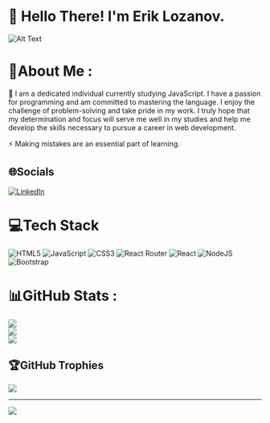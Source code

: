 # 👋 Hello There! I'm Erik Lozanov.

![Alt Text](https://media4.giphy.com/media/qgQUggAC3Pfv687qPC/giphy.gif)

# 💫About Me :
🌱 I am a dedicated individual currently studying JavaScript. I have a passion for programming and am committed to mastering the language. I enjoy the challenge of problem-solving and take pride in my work. I truly hope that my determination and focus will serve me well in my studies and help me develop the skills necessary to pursue a career in web development.

⚡ Making mistakes are an essential part of learning.

## 🌐Socials
[![LinkedIn](https://img.shields.io/badge/LinkedIn-%230077B5.svg?logo=linkedin&logoColor=white)](https://linkedin.com/in/erik-lozanov-4a2649255) 

# 💻Tech Stack
![HTML5](https://img.shields.io/badge/html5-%23E34F26.svg?style=for-the-badge&logo=html5&logoColor=white) ![JavaScript](https://img.shields.io/badge/javascript-%23323330.svg?style=for-the-badge&logo=javascript&logoColor=%23F7DF1E) ![CSS3](https://img.shields.io/badge/css3-%231572B6.svg?style=for-the-badge&logo=css3&logoColor=white) ![React Router](https://img.shields.io/badge/React_Router-CA4245?style=for-the-badge&logo=react-router&logoColor=white) ![React](https://img.shields.io/badge/react-%2320232a.svg?style=for-the-badge&logo=react&logoColor=%2361DAFB) ![NodeJS](https://img.shields.io/badge/node.js-6DA55F?style=for-the-badge&logo=node.js&logoColor=white) ![Bootstrap](https://img.shields.io/badge/bootstrap-%23563D7C.svg?style=for-the-badge&logo=bootstrap&logoColor=white)
# 📊GitHub Stats :
![](https://github-readme-stats.vercel.app/api?username=ErikLozanov&theme=radical&hide_border=false&include_all_commits=false&count_private=false)<br/>
![](https://github-readme-streak-stats.herokuapp.com/?user=ErikLozanov&theme=radical&hide_border=false)<br/>
![](https://github-readme-stats.vercel.app/api/top-langs/?username=ErikLozanov&theme=radical&hide_border=false&include_all_commits=false&count_private=false&layout=compact)

## 🏆GitHub Trophies
![](https://github-trophies.vercel.app/?username=ErikLozanov&theme=radical&no-frame=false&no-bg=false&margin-w=4)

---
[![](https://visitcount.itsvg.in/api?id=ErikLozanov&icon=0&color=0)](https://visitcount.itsvg.in)
